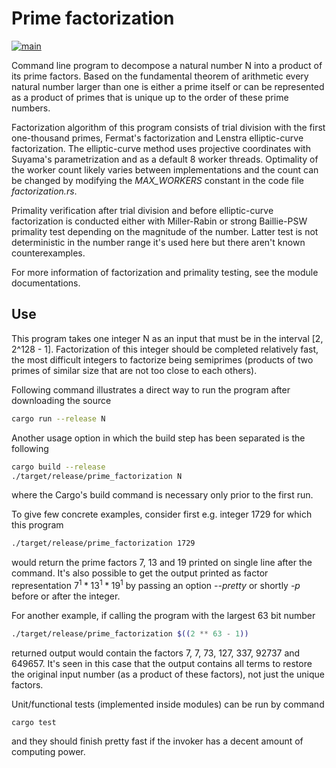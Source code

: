 # Prime factorization

[![main](https://github.com/elmomoilanen/prime-factorization/actions/workflows/main.yml/badge.svg)](https://github.com/elmomoilanen/prime-factorization/actions/workflows/main.yml)

Command line program to decompose a natural number N into a product of its prime factors. Based on the fundamental theorem of arithmetic every natural number larger than one is either a prime itself or can be represented as a product of primes that is unique up to the order of these prime numbers.

Factorization algorithm of this program consists of trial division with the first one-thousand primes, Fermat's factorization and Lenstra elliptic-curve factorization. The elliptic-curve method uses projective coordinates with Suyama's parametrization and as a default 8 worker threads. Optimality of the worker count likely varies between implementations and the count can be changed by modifying the *MAX_WORKERS* constant in the code file *factorization.rs*.

Primality verification after trial division and before elliptic-curve factorization is conducted either with Miller-Rabin or strong Baillie-PSW primality test depending on the magnitude of the number. Latter test is not deterministic in the number range it's used here but there aren't known counterexamples.

For more information of factorization and primality testing, see the module documentations.

## Use ##

This program takes one integer N as an input that must be in the interval [2, 2^128 - 1]. Factorization of this integer should be completed relatively fast, the most difficult integers to factorize being semiprimes (products of two primes of similar size that are not too close to each others).

Following command illustrates a direct way to run the program after downloading the source

```bash
cargo run --release N
```

Another usage option in which the build step has been separated is the following

```bash
cargo build --release
./target/release/prime_factorization N
```

where the Cargo's build command is necessary only prior to the first run.

To give few concrete examples, consider first e.g. integer 1729 for which this program

```bash
./target/release/prime_factorization 1729
```

would return the prime factors 7, 13 and 19 printed on single line after the command. It's also possible to get the output printed as factor representation $7^1 * 13^1 * 19^1$ by passing an option *--pretty* or shortly *-p* before or after the integer.

For another example, if calling the program with the largest 63 bit number

```bash
./target/release/prime_factorization $((2 ** 63 - 1))
```

returned output would contain the factors 7, 7, 73, 127, 337, 92737 and 649657. It's seen in this case that the output contains all terms to restore the original input number (as a product of these factors), not just the unique factors.

Unit/functional tests (implemented inside modules) can be run by command

```
cargo test
```

and they should finish pretty fast if the invoker has a decent amount of computing power.
